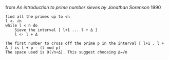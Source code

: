 from *An introduction to prime number sieves by Jonathan Sorenson* 1990
    
    find all the primes up to √n
    l <- √n
    while l < n do
        Sieve the interval [ l+1 ... l + Δ ]
        l <- l + Δ 

    The first number to cross off the prime p in the interval [ l+1 , l + Δ ] is l + p - (l mod p)
    The space used is O(√n+Δ). This suggest choosing Δ=√n


